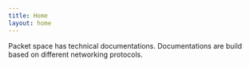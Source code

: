 ```yaml
---
title: Home
layout: home
---
```


Packet space has technical documentations. Documentations are build based on different networking protocols.
